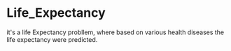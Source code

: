 # Life_Expectancy
it's a life Expectancy probllem, where based on various health diseases the life expectancy were predicted.
